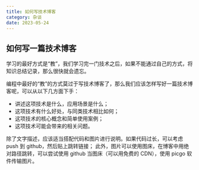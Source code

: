 ```yaml
---
title: 如何写技术博客
category: 杂谈
date: 2023-05-24
---
```


## 如何写一篇技术博客

学习的最好方式是“教”，我们学习完一门技术之后，如果不能通过自己的方式，将知识总结记录，那么很快就会遗忘。

编程中最好的“教”的方式莫过于写技术博客了，那么我们应该怎样写好一篇技术博客呢，可以从以下几方面下手：

- 讲述这项技术是什么，应用场景是什么；
- 这项技术有什么好处，与同类技术相比如何；
- 这项技术的核心概念和简单使用案例；
- 这项技术可能会带来的相关问题。

除了文字描述，应该适当搭配代码和图片进行说明。如果代码过长，可以考虑 push 到 github，然后贴上跳转链接；
此外，图片可以使用图床，在博客中用绝对路径跳转，可以尝试使用 github 当图床（可以用免费的 CDN），使用 picgo 软件传输图片。
